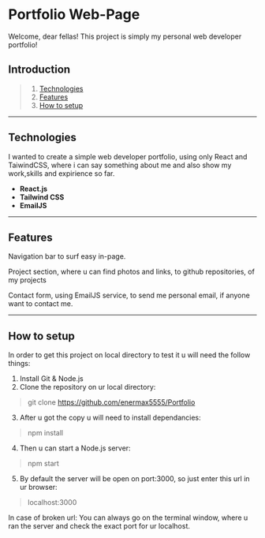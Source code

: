 # Portfolio Web-Page
  Welcome, dear fellas! This project is simply my personal web developer portfolio!

## Introduction

> 1. [Technologies](#technologies)
> 2. [Features](#features)
> 3. [How to setup](#how-to-setup)

---

## Technologies 

I wanted to create a simple web developer portfolio, using only React and TaiwindCSS, where i can say something about me and also show my work,skills and expirience so far.

- __React.js__
- __Tailwind CSS__
- __EmailJS__

---

## Features

Navigation bar to surf easy in-page.

Project section, where u can find photos and links, to github repositories, of my projects
    
Contact form, using EmailJS service, to send me personal email, if anyone want to contact me.

---

## How to setup

   In order to get this project on local directory to test it u will need the follow things:
   
1. Install Git & Node.js
2. Clone the repository on ur local directory:
> git clone https://github.com/enermax5555/Portfolio
3. After u got the copy u will need to install dependancies:
> npm install
4. Then u can start a Node.js server:
>npm start
5. By default the server will be open on port:3000, so just enter this url in ur browser:
>localhost:3000

In case of broken url: You can always go on the terminal window, where u ran the server and check the exact port for ur localhost.